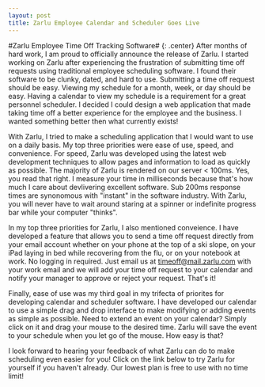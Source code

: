 ```yaml
---
layout: post
title: Zarlu Employee Calendar and Scheduler Goes Live
---
```

#Zarlu Employee Time Off Tracking Software# {: .center}
After months of hard work, I am proud to officially announce the release of Zarlu. I started working on Zarlu after experiencing the frustration of submitting time off requests using traditional employee scheduling software. I found their software to be clunky, dated, and hard to use. Submitting a time off request should be easy. Viewing my schedule for a month, week, or day should be easy.  Having a calendar to view my schedule is a requirement for a great personnel scheduler. I decided I could design a web application that made taking time off a better experience for the employee and the business. I wanted something better then what currently exists!

With Zarlu, I tried to make a scheduling application that I would want to use on a daily basis. My top three priorities were ease of use, speed, and convenience. For speed, Zarlu was developed using the latest web development techniques to allow pages and information to load as quickly as possible. The majority of Zarlu is rendered on our server < 100ms.  Yes, you read that right. I measure your time in milliseconds because that's how much I care about devlivering excellent software. Sub 200ms response times are synonomous with "instant" in the software industry.  With Zarlu, you will never have to wait around staring at a spinner or indefinite progress bar while your computer "thinks".

In my top three priorities for Zarlu, I also mentioned conveience. I have developed a feature that allows you to send a time off request directly from your email account whether on your phone at the top of a ski slope, on your iPad laying in bed while recovering from the flu, or on your notebook at work.  No logging in required.  Just email us at timeoff@mail.zarlu.com with your work email and we will add your time off request to your calendar and notify your manager to approve or reject your request.  That's it!

Finally, ease of use was my third goal in my trifecta of priorites for developing calendar and scheduler software. I have developed our calendar to use a simple drag and drop interface to make modifying or adding events as simple as possible. Need to extend an event on your calendar?  Simply click on it and drag your mouse to the desired time. Zarlu will save the event to your schedule when you let go of the mouse.  How easy is that?

I look forward to hearing your feedback of what Zarlu can do to make scheduling even easier for you!  Click on the link below to try Zarlu for yourself if you haven't already. Our lowest plan is free to use with no time limit!
